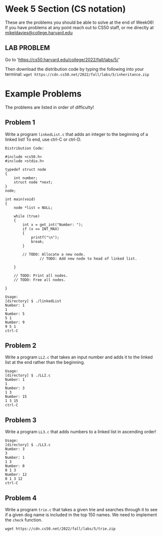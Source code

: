 # Week 5 Section (CS notation)

These are the problems you should be able to solve at the end of Week06! If you have problems at any point reach out to CS50 staff, 
or me directly at mikeldavies@college.harvard.edu


## **LAB PROBLEM**

Go to 'https://cs50.harvard.edu/college/2022/fall/labs/5/'

Then download the distribution code by typing the following into your terminal: `wget https://cdn.cs50.net/2022/fall/labs/5/inheritance.zip`


# Example Problems
The problems are listed in order of difficulty!


## **Problem 1**

Write a program  `linkedList.c` that adds an integer to the beginning of a linked list! To end, use ctrl-C or ctrl-D.

```
Distribution Code:

#include <cs50.h>
#include <stdio.h>

typedef struct node
{
    int number;
    struct node *next;
}
node;

int main(void)
{
    node *list = NULL;

    while (true)
    {
        int x = get_int("Number: ");
        if (x == INT_MAX)
        {
            printf("\n");
            break;
        }

        // TODO: Allocate a new node.
				// TODO: Add new node to head of linked list.

    }

	// TODO: Print all nodes.
	// TODO: Free all nodes.

}
```

```
Usage:
[directory] $ ./linkedList 
Number: 1
1
Number: 5
5 1 
Number: 9
9 5 1
ctrl-C
```


## **Problem 2**

Write a program `LL2.c` that takes an input number and adds it to the linked list at the end rather than the beginning.

```
Usage:
[directory] $ ./LL2.c
Number: 1
1
Number: 3
1 3
Number: 15
1 3 15
ctrl-C
```


## **Problem 3**

Write a program `LL3.c` that adds numbers to a linked list in ascending order!

```
Usage:
[directory] $ ./LL3.c
Number: 3
3
Number: 1
1 3
Number: 0
0 1 3
Number: 12
0 1 3 12
ctrl-C
```


## **Problem 4**

Write a program `trie.c` that takes a given trie and searches through it to see if a given dog name is included in the top 150 names. We need to implement the `check` function.

```
wget https://cdn.cs50.net/2022/fall/labs/5/trie.zip
```

